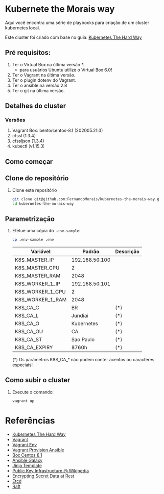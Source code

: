 # Kubernete the Morais way

Aqui você encontra uma série de playbooks para criação de um cluster kubernetes local.

Este cluster foi criado com base no guia:
[Kubernetes The Hard Way](https://github.com/kelseyhightower/kubernetes-the-hard-way)

## Pré requisitos:

1. Ter o Virtual Box na última versão *.
    * para usuários Ubuntu utilize o Virtual Box 6.0!
2. Ter o Vagrant na última versão.
3. Ter o plugin dotenv do Vagrant.  
4. Ter o ansible na versão 2.8
5. Ter o git na última versão.

## Detalhes do cluster

### Versões

1. Vagrant Box: bento/centos-8.1 (202005.21.0)
2. cfssl (1.3.4)
3. cfssljson (1.3.4)
5. kubectl (v1.15.3)

## Como começar

## Clone do repositório

1. Clone este repositório

    ```bash
    git clone git@github.com:FernandoMorais/kubernetes-the-morais-way.git
    cd kubernetes-the-morais-way
    ```

## Parametrização

1. Efetue uma cópia do `.env-sample`:  
    ```bash
    cp .env-sample .env
    ```

    |Variável|Padrão|Descrição  
    |-|-|-|  
    |K8S_MASTER_IP|192.168.50.100|  
    |K8S_MASTER_CPU|2|  
    |K8S_MASTER_RAM|2048|  
    |K8S_WORKER_1_IP|192.168.50.101|  
    |K8S_WORKER_1_CPU|2|  
    |K8S_WORKER_1_RAM|2048|  
    |K8S_CA_C|BR|(*)  
    |K8S_CA_L|Jundiai|(*)
    |K8S_CA_O|Kubernetes|(*)
    |K8S_CA_OU|CA|(*)
    |K8S_CA_ST|Sao Paulo|(*)
    |K8S_CA_EXPIRY|8760h|(*)

    (*) Os parâmetros K8S_CA_\* não podem conter acentos ou caracteres especiais!

## Como subir o cluster

1. Execute o comando:
    ```bash
    vagrant up
    ```
    
# Referências

- [Kubernetes The Hard Way](https://github.com/kelseyhightower/kubernetes-the-hard-way)
- [Vagrant](https://www.vagrantup.com/docs)
- [Vagrant Env](https://github.com/gosuri/vagrant-env)
- [Vagrant Provision Ansible](https://www.vagrantup.com/docs/provisioning/ansible.html)
- [Box Centos 8.1](https://app.vagrantup.com/bento/boxes/centos-8.1)
- [Ansible Galaxy](https://galaxy.ansible.com/)
- [Jinja Template](https://jinja.palletsprojects.com/en/2.11.x/)
- [Public Key Infrastructure @ Wikipedia](https://en.wikipedia.org/wiki/Public_key_infrastructure)
- [Encrypting Secret Data at Rest](https://kubernetes.io/docs/tasks/administer-cluster/encrypt-data/)
- [Etcd](https://etcd.io/)
- [Raft](https://raft.github.io/)